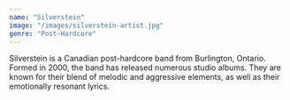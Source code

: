 ```yaml
---
name: "Silverstein"
image: "/images/silverstein-artist.jpg"
genre: "Post-Hardcore"
---
```


Silverstein is a Canadian post-hardcore band from Burlington, Ontario. Formed in 2000, the band has released numerous studio albums. They are known for their blend of melodic and aggressive elements, as well as their emotionally resonant lyrics.